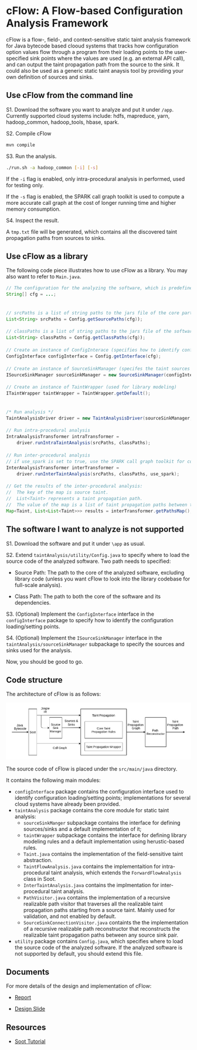 # cFlow: A Flow-based Configuration Analysis Framework

cFlow is a flow-, field-, and context-sensitive static taint analysis framework for Java bytecode based clooud systems that tracks how configuration option values flow through a program from their loading points to the user-specified sink points where the values are used (e.g. an external API call), and can output the taint propagation path from the source to the sink. It could also be used as a generic static taint anaysis tool by providing your own definition of sources and sinks.

## Use cFlow from the command line

S1. Download the software you want to analyze and put it under `/app`. Currently supported cloud systems include: hdfs, mapreduce, yarn, hadoop_common, hadoop_tools, hbase, spark.

S2. Compile cFlow

```sh
mvn compile
```

S3. Run the analysis.

```sh
./run.sh -a hadoop_common [-i] [-s]
```

If the `-i` flag is enabled, only intra-procedural analysis in performed, used for testing only.

If the `-s` flag is enabled, the SPARK call graph toolkit is used to compute a more accurate call graph at the cost of longer running time and higher memory consumption.

S4. Inspect the result.

A `tmp.txt` file will be generated, which contains all the discovered taint propagation paths from sources to sinks.

## Use cFlow as a library

The following code piece illustrates how to use cFlow as a library. You may also want to refer to `Main.java`.

```java
// The configuration for the analyzing the software, which is predefined in Config.java
String[] cfg = ...;


// srcPaths is a list of string paths to the jars file of the core part of the software (usu. excluding library code)
List<String> srcPaths = Config.getSourcePaths(cfg));

// classPaths is a list of string paths to the jars file of the software (including library code)
List<String> classPaths = Config.getClassPaths(cfg));

// Create an instance of ConfigInterace (specifies how to identify configuration loading/setting points)
ConfigInterface configInterface = Config.getInterface(cfg);

// Create an instance of SourceSinkManager (specifes the taint sources and sinks)
ISourceSinkManager sourceSinkManager = new SourceSinkManager(configInterface);

// Create an instance of TaintWrapper (used for library modeling)
ITaintWrapper taintWrapper = TaintWrapper.getDefault();


/* Run analysis */
TaintAnalysisDriver driver = new TaintAnalysisDriver(sourceSinkManager, taintWrapper);

// Run intra-procedural analysis
IntraAnalysisTransformer intraTransformer = 
    driver.runIntraTaintAnalysis(srcPaths, classPaths);

// Run inter-procedural analysis
// if use_spark is set to true, use the SPARK call graph toolkit for computing the call graph
InterAnalysisTransformer interTransformer = 
    driver.runInterTaintAnalysis(srcPaths, classPaths, use_spark);

// Get the results of the inter-procedural analysis: 
//  The key of the map is source taint.
//  List<Taint> represents a taint propagation path.
//  The value of the map is a list of taint propagation paths between the source and a sink.
Map<Taint, List<List<Taint>>> results = interTransformer.getPathsMap();
```

## The software I want to analyze is not supported

S1. Download the software and put it under `\app` as usual.

S2. Extend `taintAnalysis/utility/Config.java` to specify where to load the source code of the analyzed software. Two path needs to specified:

* Source Path: The path to the core of the analyzed software, excluding library code (unless you want cFlow to look into the library codebase for full-scale analysis).

* Class Path: The path to both the core of the software and its dependencies.

S3. (Optional) Implement the `ConfigInterface` interface in the `configInterface` package to specify how to identify the configuration loading/setting points.

S4. (Optional) Implement the `ISourceSinkManager` interface in the `taintAnalysis/sourceSinkManager` subpackage to specify the sources and sinks used for the analysis.

Now, you should be good to go.

## Code structure

The architecture of cFlow is as follows:

![142](doc/cflow.jpg)

The source code of cFlow is placed under the `src/main/java` directory.

It contains the following main modules:

* `configInterface` package contains the configuration interface used to identify configuration loading/setting points; implementations for several cloud systems have already been provided.
* `taintAnalysis` package contains the core module for static taint analysis:
  * `sourceSinkManger` subpackage contains the interface for defining sources/sinks and a default implementation of it;
  * `taintWrapper` subpackage contains the interface for defining library modeling rules and a default implementation using herustic-based rules.
  * `Taint.java` contains the implementation of the field-sensitive taint abstraction.
  * `TaintFlowAnalysis.java` contains the implementaition for intra-procedural taint analysis, which extends the `ForwardFlowAnalysis` class in Soot.
  * `InterTaintAnalysis.java` contains the implmentation for inter-procedural taint analysis.
  * `PathVisitor.java` contains the implementation of a recursive realizable path visitor that traverses all the realizable taint propagation paths starting from a source taint. Mainly used for validation, and not enabled by default.
  * `SourceSinkConnectionVisitor.java` containts the the implementation of a recursive realizable path reconstructor that reconstructs the realizable taint propagation paths between any source sink pair.
* `utility` package contains `Config.java`, which specifies where to load the source code of the analyzed software. If the analyzed software is not supported by default, you should extend this file.

## Documents

For more details of the design and implementation of cFlow:

* [Report](doc/cflow_report.pdf)

* [Design Slide](https://docs.google.com/presentation/d/1XluXB7bBepI0bVzGl3IhC9ecMd1SiP1sxXrHQZax10o/edit?usp=sharing)

## Resources

* [Soot Tutorial](http://www.iro.umontreal.ca/~dufour/cours/ift6315/docs/soot-tutorial.pdf)

